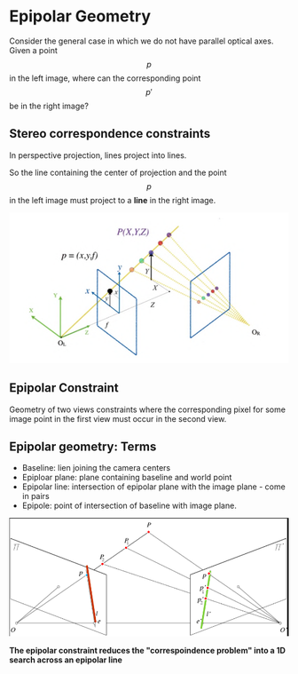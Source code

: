 # Epipolar Geometry

Consider the general case in which we do not have parallel optical axes.  Given a point $$p$$ in the left image, where can the corresponding point $$p'$$ be in the right image?

## Stereo correspondence constraints

In perspective projection, lines project into lines.

So the line containing the center of projection and the point $$p$$ in the left image must project to a **line** in the right image.

![image-20210118020147347](assets/image-20210118020147347.png)

## Epipolar Constraint

Geometry of two views constraints where the corresponding pixel for some image point in the first view must occur in the second view.

## Epipolar geometry: Terms

- Baseline: lien joining the camera centers
- Epiploar plane: plane containing baseline and world point
- Epipolar line: intersection of epipolar plane with the image plane - come in pairs
- Epipole: point of intersection of baseline with image plane.

![image-20210118020437856](assets/image-20210118020437856.png)

**The epipolar constraint reduces the "correspoindence problem" into a 1D search across an epipolar line**